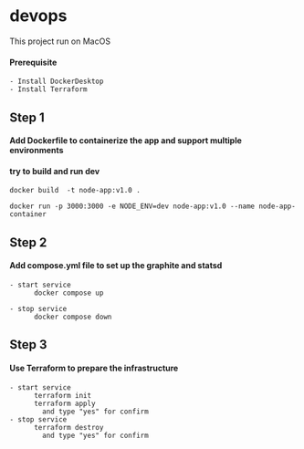 # devops
  This project run on MacOS
  #### Prerequisite
    - Install DockerDesktop
    - Install Terraform

## Step 1
  #### Add Dockerfile to containerize the app and support multiple environments
  #### try to build and run dev
    docker build  -t node-app:v1.0 .

    docker run -p 3000:3000 -e NODE_ENV=dev node-app:v1.0 --name node-app-container

## Step 2
  #### Add compose.yml file to set up the graphite and statsd
    - start service
          docker compose up
        
    - stop service
          docker compose down


## Step 3
  #### Use Terraform to prepare the infrastructure
    - start service
          terraform init
          terraform apply
            and type "yes" for confirm
    - stop service
          terraform destroy
            and type "yes" for confirm
